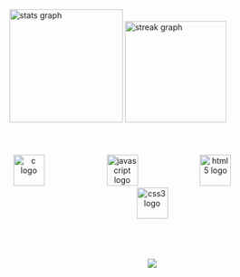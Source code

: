 <div align="left">
  <img src="https://github-readme-stats.vercel.app/api?username=zerenay&hide_title=false&hide_rank=false&show_icons=true&include_all_commits=true&count_private=true&disable_animations=false&theme=chartreuse-dark&locale=en&hide_border=true" height="200" alt="stats graph"  />
  <img src="https://streak-stats.demolab.com?user=zerenay&locale=en&mode=daily&theme=chartreuse-dark&hide_border=true&border_radius=5" height="179.2" alt="streak graph"  />
</div>

###
<br></be>
<div align="center">
  <img src="https://cdn.jsdelivr.net/gh/devicons/devicon/icons/c/c-original.svg" height="55" alt="c logo"  />
  <img width="102" />
  <img src="https://cdn.jsdelivr.net/gh/devicons/devicon/icons/javascript/javascript-original.svg" height="55" alt="javascript logo"  />
  <img width="102" />
  <img src="https://cdn.jsdelivr.net/gh/devicons/devicon/icons/html5/html5-original.svg" height="55" alt="html5 logo"  />
  <img width="102" />
  <img src="https://cdn.jsdelivr.net/gh/devicons/devicon/icons/css3/css3-original.svg" height="55" alt="css3 logo"  />
</div>

###
<br></br>
<div align="center">
  <img src="https://profile-counter.glitch.me/zerenay/count.svg?"  />
</div>

###
